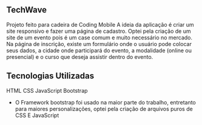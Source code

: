 

## TechWave 
Projeto feito para cadeira de Coding Mobile 
A ideia da aplicação é criar um site responsivo e fazer uma página de cadastro. Optei pela criação de um site de um evento pois é um case comum e muito necessário no mercado. 
Na página de inscrição, existe um formulário onde o usuário pode colocar seus dados, a cidade onde participará do evento, a modalidade (online ou presencial) e o curso que deseja assistir dentro do evento. 

## Tecnologias Utilizadas 
HTML 
CSS 
JavaScript 
Bootstrap 

* O Framework bootstrap foi usado na maior parte do trabalho, entretanto para maiores personalizações, optei pela criação de arquivos puros de CSS E JavaScript 
